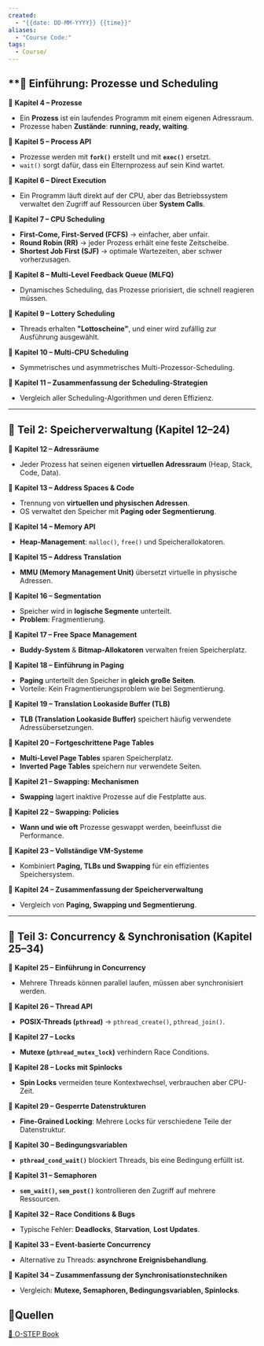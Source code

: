 ```yaml
---
created:
  - "{{date: DD-MM-YYYY}} {{time}}"
aliases:
  - "Course Code:"
tags:
  - Course/
---
```

## **📌 Einführung: Prozesse und Scheduling

🔹 **Kapitel 4 – Prozesse**

- Ein **Prozess** ist ein laufendes Programm mit einem eigenen Adressraum.
- Prozesse haben **Zustände**: **running, ready, waiting**.

🔹 **Kapitel 5 – Process API**

- Prozesse werden mit **`fork()`** erstellt und mit **`exec()`** ersetzt.
- `wait()` sorgt dafür, dass ein Elternprozess auf sein Kind wartet.

🔹 **Kapitel 6 – Direct Execution**

- Ein Programm läuft direkt auf der CPU, aber das Betriebssystem verwaltet den Zugriff auf Ressourcen über **System Calls**.

🔹 **Kapitel 7 – CPU Scheduling**

- **First-Come, First-Served (FCFS)** → einfacher, aber unfair.
- **Round Robin (RR)** → jeder Prozess erhält eine feste Zeitscheibe.
- **Shortest Job First (SJF)** → optimale Wartezeiten, aber schwer vorherzusagen.

🔹 **Kapitel 8 – Multi-Level Feedback Queue (MLFQ)**

- Dynamisches Scheduling, das Prozesse priorisiert, die schnell reagieren müssen.

🔹 **Kapitel 9 – Lottery Scheduling**

- Threads erhalten **"Lottoscheine"**, und einer wird zufällig zur Ausführung ausgewählt.

🔹 **Kapitel 10 – Multi-CPU Scheduling**

- Symmetrisches und asymmetrisches Multi-Prozessor-Scheduling.

🔹 **Kapitel 11 – Zusammenfassung der Scheduling-Strategien**

- Vergleich aller Scheduling-Algorithmen und deren Effizienz.

---

## **📌 Teil 2: Speicherverwaltung (Kapitel 12–24)**

🔹 **Kapitel 12 – Adressräume**

- Jeder Prozess hat seinen eigenen **virtuellen Adressraum** (Heap, Stack, Code, Data).

🔹 **Kapitel 13 – Address Spaces & Code**

- Trennung von **virtuellen und physischen Adressen**.
- OS verwaltet den Speicher mit **Paging oder Segmentierung**.

🔹 **Kapitel 14 – Memory API**

- **Heap-Management**: `malloc()`, `free()` und Speicherallokatoren.

🔹 **Kapitel 15 – Address Translation**

- **MMU (Memory Management Unit)** übersetzt virtuelle in physische Adressen.

🔹 **Kapitel 16 – Segmentation**

- Speicher wird in **logische Segmente** unterteilt.
- **Problem**: Fragmentierung.

🔹 **Kapitel 17 – Free Space Management**

- **Buddy-System** & **Bitmap-Allokatoren** verwalten freien Speicherplatz.

🔹 **Kapitel 18 – Einführung in Paging**

- **Paging** unterteilt den Speicher in **gleich große Seiten**.
- Vorteile: Kein Fragmentierungsproblem wie bei Segmentierung.

🔹 **Kapitel 19 – Translation Lookaside Buffer (TLB)**

- **TLB (Translation Lookaside Buffer)** speichert häufig verwendete Adressübersetzungen.

🔹 **Kapitel 20 – Fortgeschrittene Page Tables**

- **Multi-Level Page Tables** sparen Speicherplatz.
- **Inverted Page Tables** speichern nur verwendete Seiten.

🔹 **Kapitel 21 – Swapping: Mechanismen**

- **Swapping** lagert inaktive Prozesse auf die Festplatte aus.

🔹 **Kapitel 22 – Swapping: Policies**

- **Wann und wie oft** Prozesse geswappt werden, beeinflusst die Performance.

🔹 **Kapitel 23 – Vollständige VM-Systeme**

- Kombiniert **Paging, TLBs und Swapping** für ein effizientes Speichersystem.

🔹 **Kapitel 24 – Zusammenfassung der Speicherverwaltung**

- Vergleich von **Paging, Swapping und Segmentierung**.

---

## **📌 Teil 3: Concurrency & Synchronisation (Kapitel 25–34)**

🔹 **Kapitel 25 – Einführung in Concurrency**

- Mehrere Threads können parallel laufen, müssen aber synchronisiert werden.

🔹 **Kapitel 26 – Thread API**

- **POSIX-Threads (`pthread`)** → `pthread_create()`, `pthread_join()`.

🔹 **Kapitel 27 – Locks**

- **Mutexe (`pthread_mutex_lock`)** verhindern Race Conditions.

🔹 **Kapitel 28 – Locks mit Spinlocks**

- **Spin Locks** vermeiden teure Kontextwechsel, verbrauchen aber CPU-Zeit.

🔹 **Kapitel 29 – Gesperrte Datenstrukturen**

- **Fine-Grained Locking**: Mehrere Locks für verschiedene Teile der Datenstruktur.

🔹 **Kapitel 30 – Bedingungsvariablen**

- **`pthread_cond_wait()`** blockiert Threads, bis eine Bedingung erfüllt ist.

🔹 **Kapitel 31 – Semaphoren**

- **`sem_wait()`, `sem_post()`** kontrollieren den Zugriff auf mehrere Ressourcen.

🔹 **Kapitel 32 – Race Conditions & Bugs**

- Typische Fehler: **Deadlocks**, **Starvation**, **Lost Updates**.

🔹 **Kapitel 33 – Event-basierte Concurrency**

- Alternative zu Threads: **asynchrone Ereignisbehandlung**.

🔹 **Kapitel 34 – Zusammenfassung der Synchronisationstechniken**

- Vergleich: **Mutexe, Semaphoren, Bedingungsvariablen, Spinlocks**.


## 📌**Quellen**

[🔗 O-STEP Book](https://pages.cs.wisc.edu/~remzi/OSTEP)